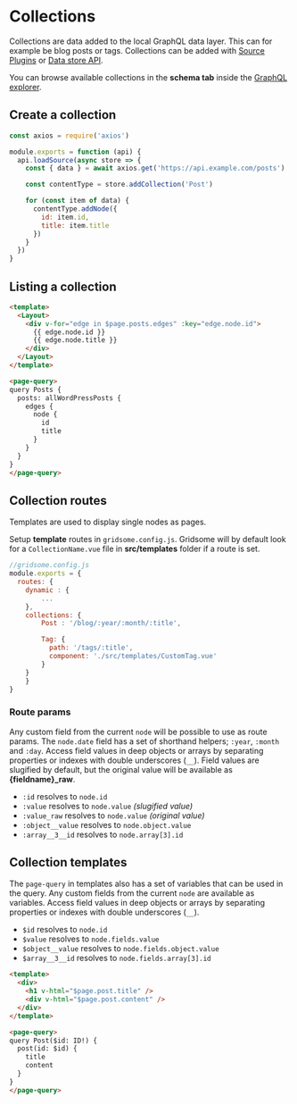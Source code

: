 # Collections
Collections are data added to the local GraphQL data layer. This can for example be blog posts or tags. Collections can be added with [Source Plugins]() or [Data store API]().

You can browse available collections in the **schema tab** inside the [GraphQL explorer](/docs/data-layer#the-graphql-explorer).


## Create a collection

```js
const axios = require('axios')

module.exports = function (api) {
  api.loadSource(async store => {
    const { data } = await axios.get('https://api.example.com/posts')

    const contentType = store.addCollection('Post')

    for (const item of data) {
      contentType.addNode({
        id: item.id,
        title: item.title
      })
    }
  })
}
```

## Listing a collection

```html
<template>
  <Layout>
    <div v-for="edge in $page.posts.edges" :key="edge.node.id">
      {{ edge.node.id }}
      {{ edge.node.title }}
    </div>    
  </Layout>
</template>

<page-query>
query Posts {
  posts: allWordPressPosts {
    edges {
      node { 
        id
        title
      }
    }
  }
}
</page-query>
```

## Collection routes

Templates are used to display single nodes as pages. 

Setup **template** routes in `gridsome.config.js`. Gridsome will by default look for a `CollectionName.vue` file in **src/templates** folder if a route is set.

```js
//gridsome.config.js
module.exports = {
  routes: {
  	dynamic : {
  		...
  	},
  	collections: {
	  	Post : '/blog/:year/:month/:title',

	    Tag: {
	      path: '/tags/:title',
	      component: './src/templates/CustomTag.vue'
	    }
  	}
 	}
}
```

### Route params

Any custom field from the current `node` will be possible to use as route params. The `node.date` field has a set of shorthand helpers; `:year`, `:month` and `:day`. Access field values in deep objects or arrays by separating properties or indexes with double underscores (`__`). Field values are slugified by default, but the original value will be available as **{fieldname}_raw**.

- `:id` resolves to `node.id`
- `:value` resolves to `node.value` *(slugified value)*
- `:value_raw` resolves to `node.value` *(original value)*
- `:object__value` resolves to `node.object.value`
- `:array__3__id` resolves to `node.array[3].id`


## Collection templates

The `page-query` in templates also has a set of variables that can be used in the query. Any custom fields from the current `node` are available as variables. Access field values in deep objects or arrays by separating properties or indexes with double underscores (`__`).

- `$id` resolves to `node.id`
- `$value` resolves to `node.fields.value`
- `$object__value` resolves to `node.fields.object.value`
- `$array__3__id` resolves to `node.fields.array[3].id`

```html
<template>
  <div>
  	<h1 v-html="$page.post.title" />
  	<div v-html="$page.post.content" />
  </div>
</template>

<page-query>
query Post($id: ID!) {
  post(id: $id) {
    title
    content
  }
}
</page-query>
```